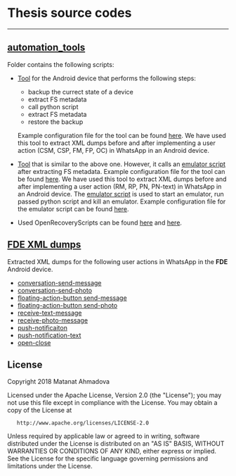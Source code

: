 # Thesis source codes

---

## [automation_tools](https://github.com/amatanat/thesis/tree/master/automation_tools)

Folder contains the following scripts:
- [Tool](https://github.com/amatanat/thesis/blob/master/automation_tools/automated_tool_device.sh) for the Android device that performs the following steps: 
    - backup the currect state of a device
    - extract FS metadata
    - call python script
    - extract FS metadata
    - restore the backup
    
    Example configuration file for the tool can be found [here](https://github.com/amatanat/thesis/blob/master/automation_tools/config.conf.example). We have used this tool to extract XML dumps before and after implementing a user action (CSM, CSP, FM, FP, OC) in WhatsApp in an Android device.

- [Tool](https://github.com/amatanat/thesis/blob/master/automation_tools/automated_tool_device_emulator.sh) that is similar to the above one. However, it calls an [emulator script](https://github.com/amatanat/thesis/blob/master/automation_tools/send_message_emulator.sh) after extracting FS metadata. Example configuration file for the tool can be found [here](https://github.com/amatanat/thesis/blob/master/automation_tools/config_2.conf.example). We have used this tool to extract XML dumps before and after implementing a user action (RM, RP, PN, PN-text) in WhatsApp in an Android device. 
The [emulator script](https://github.com/amatanat/thesis/blob/master/automation_tools/send_message_emulator.sh) is used to start an emulator, run passed python script and kill an emulator. Example configuration file for the emulator script can be found [here](https://github.com/amatanat/thesis/blob/master/automation_tools/emulator.conf.example).

- Used OpenRecoveryScripts can be found [here](https://github.com/amatanat/thesis/blob/master/automation_tools/openrecoveryscript) and [here](https://github.com/amatanat/thesis/blob/master/automation_tools/openrecoveryscript2).

## [FDE XML dumps](https://github.com/amatanat/thesis/tree/master/fde_xml_dumps)

Extracted XML dumps for the following user actions in WhatsApp in the **FDE** Android device.
- [conversation-send-message](https://github.com/amatanat/thesis/tree/master/fde_xml_dumps/conversation-send-message)
- [conversation-send-photo](https://github.com/amatanat/thesis/tree/master/fde_xml_dumps/conversation-send-photo)
- [floating-action-button send-message](https://github.com/amatanat/thesis/tree/master/fde_xml_dumps/fab-message)
- [floating-action-button send-photo](https://github.com/amatanat/thesis/tree/master/fde_xml_dumps/fab-photo)
- [receive-text-message](https://github.com/amatanat/thesis/tree/master/fde_xml_dumps/receive-message)
- [receive-photo-message](https://github.com/amatanat/thesis/tree/master/fde_xml_dumps/receive-photo)
- [push-notificaiton](https://github.com/amatanat/thesis/tree/master/fde_xml_dumps/push-notification)
- [push-notification-text](https://github.com/amatanat/thesis/tree/master/fde_xml_dumps/push-notification-text)
- [open-close](https://github.com/amatanat/thesis/tree/master/fde_xml_dumps/open-close)




License
-------

 Copyright 2018 Matanat Ahmadova

   Licensed under the Apache License, Version 2.0 (the "License");
   you may not use this file except in compliance with the License.
   You may obtain a copy of the License at

       http://www.apache.org/licenses/LICENSE-2.0

   Unless required by applicable law or agreed to in writing, software
   distributed under the License is distributed on an "AS IS" BASIS,
   WITHOUT WARRANTIES OR CONDITIONS OF ANY KIND, either express or implied.
   See the License for the specific language governing permissions and
   limitations under the License.
